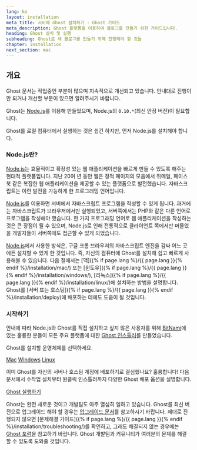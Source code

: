 ```yaml
---
lang: ko
layout: installation
meta_title: 서버에 Ghost 설치하기 - Ghost 가이드
meta_description: Ghost 플랫폼을 이용하여 블로그를 만들기 위한 가이드입니다.
heading: Ghost 설치 및 실행
subheading: Ghost로 새 블로그를 만들기 위해 진행해야 할 것들
chapter: installation
next_section: mac
---
```


## 개요 <a id="overview"></a>

Ghost 문서는 작업중인 부분이 많으며 지속적으로 개선되고 있습니다. 안내대로 진행이 안 되거나 개선할 부분이 있으면 알려주시기 바랍니다.

Ghost는 [Node.js](http://nodejs.org)를 이용해 만들었으며, Node.js의 `0.10.*`(최신 안정 버전)이 필요합니다.

Ghost를 로컬 컴퓨터에서 실행하는 것은 쉽긴 하지만, 먼저 Node.js를 설치해야 합니다.

### Node.js란?

[Node.js](http://nodejs.org)는 효율적이고 확장성 있는 웹 애플리케이션을 빠르게 만들 수 있도록 해주는 현대적 플랫폼입니다.
    지난 20여 년 동안 웹은 정적 페이지의 모음에서 쥐메일, 페이스북 같은 복잡한 웹 애플리케이션을 제공할 수 있는 플랫폼으로 발전했습니다.
    자바스크립트는 이런 발전을 가능하게 한 프로그래밍 언어입니다.

[Node.js](http://nodejs.org)를 이용하면 서버에서 자바스크립트 프로그램을 작성할 수 있게 됩니다. 과거에는 자바스크립트가 브라우저에서만 실행되었고, 서버쪽에서는 PHP와 같은 다른 언어로 프로그램을 작성해야 했습니다. 한 가지 프로그래밍 언어로 웹 애플리케이션을 작성하는 것은 큰 장점이 될 수 있으며, Node.js로 인해 전통적으로 클라이언트 쪽에서만 머물었을 개발자들이 서버쪽에도 접근할 수 있게 되었습니다.

[Node.js](http://nodejs.org)에서 사용한 방식은, 구글 크롬 브라우저의 자바스크립트 엔진을 감싸 어느 곳에든 설치할 수 있게 한 것입니다. 즉, 자신의 컴퓨터에 Ghost를 설치해 쉽고 빠르게 사용해볼 수 있습니다.
다음 절에서는 [맥]({% if page.lang %}/{{ page.lang }}{% endif %}/installation/mac/) 또는 [윈도우]({% if page.lang %}/{{ page.lang }}{% endif %}/installation/windows/), [리눅스]({% if page.lang %}/{{ page.lang }}{% endif %}/installation/linux/)에 설치하는 방법을 설명합니다. Ghost를 [서버 또는 호스팅]({% if page.lang %}/{{ page.lang }}{% endif %}/installation/deploy)에 배포하는 데에도 도움이 될 것입니다.

### 시작하기

안내에 따라 Node.js와 Ghost를 직접 설치하고 싶지 않은 사용자를 위해 [BitNami](http://bitnami.com/)에 있는 훌륭한 분들이 모든 주요 플랫폼에 대한 [Ghost 인스톨러](http://bitnami.com/stack/ghost)를 만들었습니다.

Ghost를 설치할 운영체제를 선택하세요.

<div class="text-center install-ghost">
    <a href="{% if page.lang %}/{{ page.lang }}{% endif %}/installation/mac/" class="btn btn-success btn-large">Mac</a>
    <a href="{% if page.lang %}/{{ page.lang }}{% endif %}/installation/windows/" class="btn btn-success btn-large">Windows</a>
    <a href="{% if page.lang %}/{{ page.lang }}{% endif %}/installation/linux/" class="btn btn-success btn-large">Linux</a>
</div>

이미 Ghost를 자신의 서버나 호스팅 계정에 배포하기로 결심했나요? 훌륭합니다! 다음 문서에서 수작업 설치부터 원클릭 인스톨러까지 다양한 Ghost 배포 옵션을 설명합니다.

<div class="text-center install-ghost">
    <a href="{% if page.lang %}/{{ page.lang }}{% endif %}/installation/deploy/" class="btn btn-success btn-large">Ghost 실행하기</a>
</div>

Ghost는 완전 새로운 것이고 개발팀도 아주 열심히 일하고 있습니다. Ghost를 최신 버전으로 업그레이드 해야 할 경우는 [업그레이드 문서](/installation/upgrading/)를 참고하시기 바랍니다.
제대로 진행되지 않으면 [문제해결 가이드]({% if page.lang %}/{{ page.lang }}{% endif %}/installation/troubleshooting/)를 확인하고, 그래도 해결되지 않는 경우에는 [Ghost 포럼](http://ghost.org/forum)을 참고하기 바랍니다. Ghost 개발팀과 커뮤니티가 여러분의 문제를 해결할 수 있도록 도와줄 것입니다.
